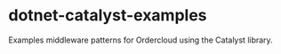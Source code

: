 # dotnet-catalyst-examples
Examples middleware patterns for Ordercloud using the Catalyst library. 
